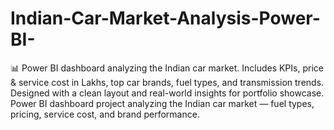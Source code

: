 # Indian-Car-Market-Analysis-Power-BI-
📊 Power BI dashboard analyzing the Indian car market. Includes KPIs, price &amp; service cost in Lakhs, top car brands, fuel types, and transmission trends. Designed with a clean layout and real-world insights for portfolio showcase.
Power BI dashboard project analyzing the Indian car market — fuel types, pricing, service cost, and brand performance.
